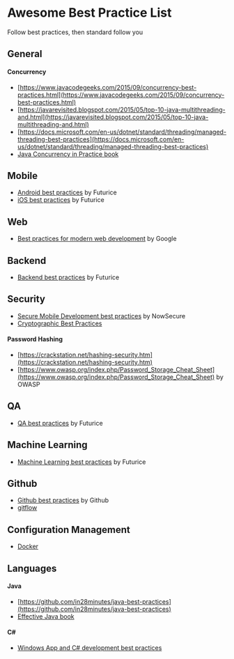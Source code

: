 # Awesome Best Practice List

Follow best practices, then standard follow you

## General
#### Concurrency
- [https://www.javacodegeeks.com/2015/09/concurrency-best-practices.html](https://www.javacodegeeks.com/2015/09/concurrency-best-practices.html)
- [https://javarevisited.blogspot.com/2015/05/top-10-java-multithreading-and.html](https://javarevisited.blogspot.com/2015/05/top-10-java-multithreading-and.html)
- [https://docs.microsoft.com/en-us/dotnet/standard/threading/managed-threading-best-practices](https://docs.microsoft.com/en-us/dotnet/standard/threading/managed-threading-best-practices)
- [Java Concurrency in Practice book](https://www.amazon.com/Java-Concurrency-Practice-Brian-Goetz/dp/0321349601)

## Mobile
- [Android best practices](https://github.com/futurice/android-best-practices) by Futurice
- [iOS best practices](https://github.com/futurice/ios-good-practices) by Futurice

## Web
- [Best practices for modern web development](https://github.com/google/WebFundamentals) by Google

## Backend
- [Backend best practices](https://github.com/futurice/backend-best-practices) by Futurice

## Security
- [Secure Mobile Development best practices](https://github.com/nowsecure/secure-mobile-development) by NowSecure
- [Cryptographic Best Practices](https://gist.github.com/atoponce/07d8d4c833873be2f68c34f9afc5a78a)

#### Password Hashing
- [https://crackstation.net/hashing-security.htm](https://crackstation.net/hashing-security.htm)
- [https://www.owasp.org/index.php/Password_Storage_Cheat_Sheet](https://www.owasp.org/index.php/Password_Storage_Cheat_Sheet) by OWASP

## QA
- [QA best practices](https://github.com/futurice/QA-best-practices) by Futurice

## Machine Learning
- [Machine Learning best practices](https://github.com/futurice/machine-learning-best-practices) by Futurice

## Github
- [Github best practices](https://resources.github.com/videos/github-best-practices/) by Github
- [gitflow](https://github.com/nvie/gitflow)

## Configuration Management
- [Docker](https://github.com/FuriKuri/docker-best-practices)


## Languages
#### Java
- [https://github.com/in28minutes/java-best-practices](https://github.com/in28minutes/java-best-practices)
- [Effective Java book](https://www.amazon.com/Effective-Java-3rd-Joshua-Bloch/dp/0134685997)

#### C#
- [Windows App and C# development best practices](https://github.com/futurice/windows-app-development-best-practices)

